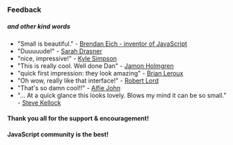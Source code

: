 ### Feedback
##### and other kind words

* "Small is beautiful." - [Brendan Eich - inventor of JavaScript](https://twitter.com/BrendanEich/status/957404602470510594)
* "Duuuuude!" - [Sarah Drasner](https://github.com/sdras)
* "nice, impressive!" - [Kyle Simpson](https://twitter.com/YDKJS)
* "This is really cool. Well done Dan" - [Jamon Holmgren](https://twitter.com/jamonholmgren/status/957382985107456000)
* "quick first impression: they look amazing" - [Brian Leroux](https://twitter.com/brianleroux)
* "Oh wow, really like that interface!" - [Robert Lord](https://github.com/lord/slate/pull/946#issuecomment-361167298)
* "That's so damn cool!!" - [Alfie John](https://twitter.com/alfiedotwtf)
* "... At a quick glance this looks lovely. Blows my mind it can be so small." - [Steve Kellock](https://twitter.com/skellock/status/957399605863317509)

#### Thank you all for the support & encouragement!

#### JavaScript community is the best!
